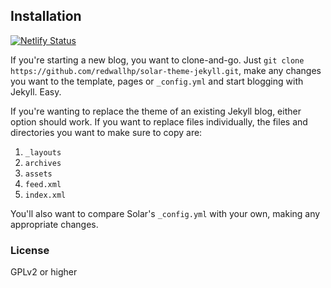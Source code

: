 ## Installation

[![Netlify Status](https://api.netlify.com/api/v1/badges/db46fd8e-4ed9-4ab1-9a64-e8fe404a87b5/deploy-status)](https://app.netlify.com/sites/loving-torvalds-73fac2/deploys)

If you're starting a new blog, you want to clone-and-go. Just `git clone https://github.com/redwallhp/solar-theme-jekyll.git`, make any changes you want to the template, pages or `_config.yml` and start blogging with Jekyll. Easy.

If you're wanting to replace the theme of an existing Jekyll blog, either option should work. If you want to replace files individually, the files and directories you want to make sure to copy are:

1. `_layouts`
2. `archives`
3. `assets`
4. `feed.xml`
5. `index.xml`

You'll also want to compare Solar's `_config.yml` with your own, making any appropriate changes.

### License

GPLv2 or higher
